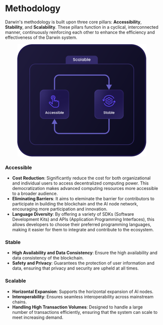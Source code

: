 # Methodology

Darwin's methodology is built upon three core pillars: **Accessibility**, **Stability**, and **Scalability**. These pillars function in a cyclical, interconnected manner, continuously reinforcing each other to enhance the efficiency and effectiveness of the Darwin system.

<figure><img src="../../.gitbook/assets/Asset 41@300x (4).png" alt=""><figcaption></figcaption></figure>

### Accessible

* **Cost Reduction**: Significantly reduce the cost for both organizational and individual users to access decentralized computing power. This democratization makes advanced computing resources more accessible to a broader audience.
* **Eliminating Barriers**: It aims to eleminate the barrier for contributors to participate in building the blockchain and the AI node network, encouraging more participation and innovation.
* **Language Diversity**: By offering a variety of SDKs (Software Development Kits) and APIs (Application Programming Interfaces), this allows developers to choose their preferred programming languages, making it easier for them to integrate and contribute to the ecosystem.

### Stable

* **High Availability and Data Consistency**: Ensure the high availability and data consistency of the blockchain.
* **Safety and Privacy**: Guarantees the protection of user information and data, ensuring that privacy and security are upheld at all times.

### Scalable

* **Horizontal Expansion**: Supports the horizontal expansion of AI nodes.
* **Interoperability**:  Ensures seamless interoperability across mainstream chains.
* **Handling High Transaction Volumes**: Designed to handle a large number of transactions efficiently, ensuring that the system can scale to meet increasing demand.
